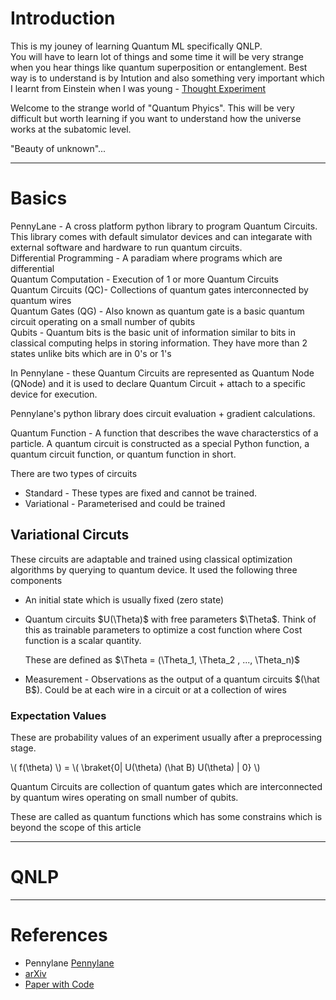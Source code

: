 
# Introduction

This is my jouney of learning Quantum ML specifically QNLP.  
You will have to learn lot of things and some time it will be very strange when you hear things like quantum superposition or entanglement. Best way is to understand is by Intution and also something very important which I learnt from Einstein when I was young - [Thought Experiment](https://en.wikipedia.org/wiki/Einstein%27s_thought_experiments) 

Welcome to the strange world of "Quantum Phyics". This will be very difficult but worth learning if you want to understand how the universe works at the subatomic level.

"Beauty of unknown"...

---
# Basics

PennyLane - A cross platform python library to program Quantum Circuits. This library comes with default simulator devices and can integarate with external software and hardware to run quantum circuits.  
Differential Programming - A paradiam where programs which are differential  
Quantum Computation - Execution of 1 or more Quantum Circuits  
Quantum Circuits (QC)- Collections of quantum gates interconnected by quantum wires   
Quantum Gates (QG) - Also known as  quantum gate is a basic quantum circuit operating on a small number of qubits  
Qubits - Quantum bits is the basic unit of information similar to bits in classical computing helps in storing information. They have more than 2 states unlike bits which are in 0's or 1's   



In Pennylane - these Quantum Circuits are represented as Quantum Node (QNode) and it is used to declare Quantum Circuit + attach to a specific device for execution.

Pennylane's python library does circuit evaluation + gradient calculations.

Quantum Function - A function that describes the wave characterstics of a particle. A quantum circuit is constructed as a special Python function, a quantum circuit function, or quantum function in short. 
<br>




There are two types of circuits 

* Standard - These types are fixed and cannot be trained.
* Variational - Parameterised and could be trained 

## Variational Circuts
These circuits are adaptable and trained using classical optimization algorithms by querying to quantum device. It used the following three components   

- An initial state which is usually fixed (zero state)

- Quantum circuits \$U(\Theta)$ with free parameters \$\Theta$. Think of this as trainable parameters to optimize a cost function where Cost function is a scalar quantity.

    These are defined as  \$\Theta = (\Theta_1, \Theta_2 , ..., \Theta_n)$

- Measurement - Observations as the output of a quantum circuits \$(\hat B$). Could be at each wire in a circuit or at a collection of wires 

### Expectation Values
These are probability values of an experiment usually after a preprocessing stage. 
 
\\( f(\theta) \\)  = \\( \braket{0| U(\theta) (\hat B) U(\theta) | 0} \\)  


Quantum Circuits are collection of quantum gates which are interconnected by quantum wires operating on small number of qubits.

These are called as quantum functions which has some constrains which is beyond the scope of this article


---


# QNLP

---
# References

* Pennylane [Pennylane](https://pennylane.ai/)
* [arXiv](https://arxiv.org/)  
* [Paper with Code](https://paperswithcode.com/)  



